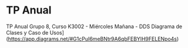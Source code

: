 # TP Anual
TP Anual Grupo 8, Curso K3002 - Miércoles Mañana - DDS
Diagrama de Clases y Caso de Usos](https://app.diagrams.net/#G1cPuI6meBNtr9A6qbFEBYlH9FELENpo4s)
